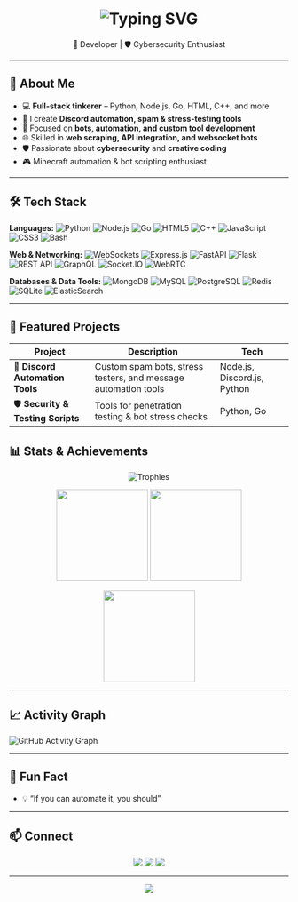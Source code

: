 <!-- ======================= HEADER ANIMATION ======================= -->
<h1 align="center">
  <img src="https://readme-typing-svg.demolab.com?font=Fira+Code&size=28&pause=1000&color=FF00FF&center=true&vCenter=true&width=650&lines=Hey+there%2C+I'm+Anas!;aka+ocsata+on+GitHub;Full-Stack+Developer+%F0%9F%92%BB;Discord+Automation+%26+Tools+Creator+%F0%9F%94%A5;Cybersecurity+Enthusiast+%F0%9F%9A%A8;Welcome+to+my+GitHub+Profile+%E2%9C%A8" alt="Typing SVG">
</h1>

<p align="center">
  🚀 Developer | 🛡 Cybersecurity Enthusiast  
</p>

---

## 🌟 About Me
- 💻 **Full-stack tinkerer** – Python, Node.js, Go, HTML, C++, and more  
- 🤖 I create **Discord automation, spam & stress-testing tools**  
- 🎯 Focused on **bots, automation, and custom tool development**  
- 🌐 Skilled in **web scraping, API integration, and websocket bots**  
- 🛡 Passionate about **cybersecurity** and **creative coding**  
- 🎮 Minecraft automation & bot scripting enthusiast  

---

## 🛠 Tech Stack

**Languages:**
![Python](https://img.shields.io/badge/Python-3776AB?style=for-the-badge&logo=python&logoColor=white)
![Node.js](https://img.shields.io/badge/Node.js-43853D?style=for-the-badge&logo=node.js&logoColor=white)
![Go](https://img.shields.io/badge/Go-00ADD8?style=for-the-badge&logo=go&logoColor=white)
![HTML5](https://img.shields.io/badge/HTML5-E34F26?style=for-the-badge&logo=html5&logoColor=white)
![C++](https://img.shields.io/badge/C++-00599C?style=for-the-badge&logo=cplusplus&logoColor=white)
![JavaScript](https://img.shields.io/badge/JavaScript-FFD700?style=for-the-badge&logo=javascript&logoColor=000)
![CSS3](https://img.shields.io/badge/CSS3-1572B6?style=for-the-badge&logo=css3&logoColor=white)
![Bash](https://img.shields.io/badge/Bash-121011?style=for-the-badge&logo=gnu-bash&logoColor=white)

**Web & Networking:**
![WebSockets](https://img.shields.io/badge/WebSockets-010101?style=for-the-badge&logo=socket.io&logoColor=white)
![Express.js](https://img.shields.io/badge/Express.js-000000?style=for-the-badge&logo=express&logoColor=white)
![FastAPI](https://img.shields.io/badge/FastAPI-009688?style=for-the-badge&logo=fastapi&logoColor=white)
![Flask](https://img.shields.io/badge/Flask-000000?style=for-the-badge&logo=flask&logoColor=white)
![REST API](https://img.shields.io/badge/REST%20API-005571?style=for-the-badge&logo=api&logoColor=white)
![GraphQL](https://img.shields.io/badge/GraphQL-E10098?style=for-the-badge&logo=graphql&logoColor=white)
![Socket.IO](https://img.shields.io/badge/Socket.IO-010101?style=for-the-badge&logo=socket.io&logoColor=white)
![WebRTC](https://img.shields.io/badge/WebRTC-333333?style=for-the-badge&logo=webrtc&logoColor=white)

**Databases & Data Tools:**
![MongoDB](https://img.shields.io/badge/MongoDB-4EA94B?style=for-the-badge&logo=mongodb&logoColor=white)
![MySQL](https://img.shields.io/badge/MySQL-005C84?style=for-the-badge&logo=mysql&logoColor=white)
![PostgreSQL](https://img.shields.io/badge/PostgreSQL-336791?style=for-the-badge&logo=postgresql&logoColor=white)
![Redis](https://img.shields.io/badge/Redis-DC382D?style=for-the-badge&logo=redis&logoColor=white)
![SQLite](https://img.shields.io/badge/SQLite-07405E?style=for-the-badge&logo=sqlite&logoColor=white)
![ElasticSearch](https://img.shields.io/badge/ElasticSearch-005571?style=for-the-badge&logo=elasticsearch&logoColor=white)

---

## 🚀 Featured Projects
| Project | Description | Tech |
|---------|-------------|------|
| 🤖 **Discord Automation Tools** | Custom spam bots, stress testers, and message automation tools | Node.js, Discord.js, Python |
| 🛡 **Security & Testing Scripts** | Tools for penetration testing & bot stress checks | Python, Go |

## 📊 Stats & Achievements
<p align="center">
  <img src="https://github-profile-trophy.vercel.app/?username=ocsata&theme=matrix&no-frame=true&row=1&column=6" alt="Trophies">
</p>

<p align="center">
  <img src="https://github-readme-stats.vercel.app/api?username=ocsata&show_icons=true&theme=tokyonight" height="165">
  <img src="https://github-readme-streak-stats.herokuapp.com/?user=ocsata&theme=tokyonight" height="165">
</p>

<p align="center">
  <img src="https://github-readme-stats.vercel.app/api/top-langs/?username=ocsata&layout=compact&theme=tokyonight" height="165">
</p>

---

## 📈 Activity Graph
![GitHub Activity Graph](https://github-readme-activity-graph.vercel.app/graph?username=ocsata&bg_color=0D1117&color=00FF00&line=00FF00&point=FFFFFF&area=true&hide_border=true)

---

## 🎯 Fun Fact
- 💡 “If you can automate it, you should”  

---

## 📫 Connect
<p align="center">
<a href="https://discord.com/users/637389740936790099"><img src="https://img.shields.io/badge/Discord-dan.ye-%235865F2.svg?style=for-the-badge&logo=discord&logoColor=white"></a>
<a href="mailto:oscataxe@gmail.com"><img src="https://img.shields.io/badge/Email-%23EA4335.svg?style=for-the-badge&logo=gmail&logoColor=white"></a>
<a href="https://github.com/ocsata"><img src="https://img.shields.io/badge/GitHub-ocsata-%23181717.svg?style=for-the-badge&logo=github&logoColor=white"></a>
</p>

---

<p align="center">
  <img src="https://komarev.com/ghpvc/?username=ocsata&color=blue&style=flat">
</p>
